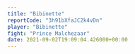 ```yaml
---
title: "Bibinette"
reportCode: "3h91bXfaJC2k4vDn"
player: "Bibinette"
fight: "Prince Malchezaar"
date: 2021-09-02T19:09:04.426000+00:00
---
```


